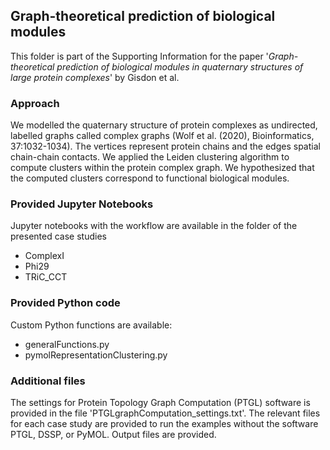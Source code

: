 ## Graph-theoretical prediction of biological modules

This folder is part of the Supporting Information for the paper '_Graph-theoretical prediction of biological modules in quaternary structures of large protein complexes_' by Gisdon et al.

### Approach
We modelled the quaternary structure of protein complexes as undirected, labelled graphs called complex graphs (Wolf et al. (2020), Bioinformatics, 37:1032-1034). The vertices represent protein chains and the edges spatial chain-chain contacts. We applied the Leiden clustering algorithm to compute clusters within the protein complex graph. We hypothesized that the computed clusters correspond to functional biological
modules.

### Provided Jupyter Notebooks
Jupyter notebooks with the workflow are available in the folder of the presented case studies
- ComplexI
- Phi29
- TRiC_CCT

### Provided Python code
Custom Python functions are available:    
- generalFunctions.py                 
- pymolRepresentationClustering.py   

### Additional files
The settings for Protein Topology Graph Computation (PTGL) software is provided in the file 'PTGLgraphComputation_settings.txt'. 
The relevant files for each case study are provided to run the examples without the software PTGL, DSSP, or PyMOL. Output files are provided.
